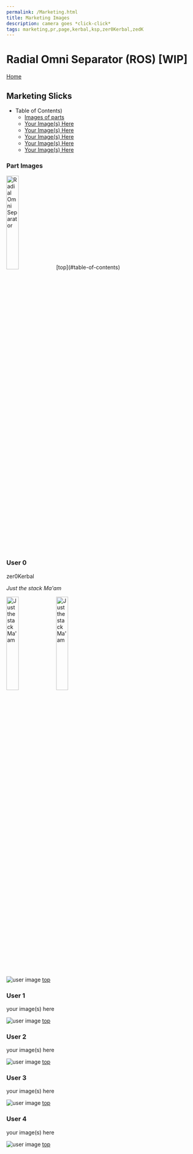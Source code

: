 ```yaml
---
permalink: /Marketing.html
title: Marketing Images
description: camera goes *click-click*
tags: marketing,pr,page,kerbal,ksp,zer0Kerbal,zedK
---
```


<!-- Marketing.md v1.0.1.1
Radial Omni Separator (ROS)
created: 13 Apr 2022
updated: 30 Sep 2022

based upon work by LisiasT -->

<script src="https://kit.fontawesome.com/0ea5493613.js" crossorigin="anonymous"></script>
<i class="fa-solid fa-user-astronaut fa-beat-fade fa-3x" style="--fa-beat-fade-opacity: 0.1; --fa-beat-fade-scale: 1.25;color: #BADA55" ></i>

# Radial Omni Separator (ROS) [WIP]

[Home](./index.md)

## Marketing Slicks

* Table of Contents)
  * [Images of parts](#part-images)
  * [Your Image(s) Here](#user-0)
  * [Your Image(s) Here](#user-1)
  * [Your Image(s) Here](#user-2)
  * [Your Image(s) Here](#user-3)
  * [Your Image(s) Here](#user-4)

### Part Images

<img src="https://raw.githubusercontent.com/zer0Kerbal/RadialOmniSeparator/master/docs/%40thumbs/radialomniseparator-0375_icon.png" alt="Radial Omni Separator" width="25%" height="25%" /> 
[top](#table-of-contents)

### User 0

zer0Kerbal

*Just the stack Ma'am*

<img src="https://raw.githubusercontent.com/zer0Kerbal/RadialOmniSeparator/master/img/hero-01.png" alt="Just the stack Ma'am" width="25%" height="25%" /> 

<img src="https://raw.githubusercontent.com/zer0Kerbal/RadialOmniSeparator/master/img/hero-02.png" alt="Just the stack Ma'am" width="25%" height="25%" /> 

![user image][USER:IMG:0]
[top](#table-of-contents)

### User 1

your image(s) here

![user image][USER:IMG:1]
[top](#table-of-contents)

### User 2

your image(s) here

![user image][USER:IMG:2]
[top](#table-of-contents)

### User 3

your image(s) here

![user image][USER:IMG:3]
[top](#table-of-contents)

### User 4

your image(s) here

![user image][USER:IMG:4]
[top](#table-of-contents)

[USER:IMG:0]: https://i.imgur.com/zqg2qcv.png "Mining Ore"
[USER:IMG:1]: https://i.imgur.com/R6IYn5V.png "Refining Ore to Metal"
[USER:IMG:2]: https://i.imgur.com/jhbus6m.png "Printing Rocketparts from Metal"
[USER:IMG:3]: https://i.imgur.com/6v9gwma.png "Building Rockets"
[USER:IMG:4]: https://i.imgur.com/nmq46HA.png "Finalize build!"

<!-- this file CC BY-ND 4.0 by zer0Kerbal -->
